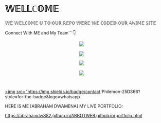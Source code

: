   <h1>𝕎𝔼𝕃𝕃ℂ𝕆𝕄𝔼</h1>
 <p>𝕎𝔼 𝕎𝔼𝕃ℂ𝕆𝕄𝔼 𝕌 𝕋𝕆 𝕆𝕌ℝ ℝ𝔼ℙ𝕆 𝕎𝔼ℝ𝔼 𝕎𝔼 ℂ𝕆𝔻𝔼𝔻 𝕆𝕌ℝ 𝔸ℕ𝕀𝕄𝔼 𝕊𝕀𝕋𝔼 </p>
 
<p>Connect With ME and My Team```👇
<p align="center">
<a href="https://wa.me/233533763772"><img src="https://img.shields.io/badge/Contact Abraham-25D366?style=for-the-badge&logo=whatsapp&logoColor=white" />
<br>
<br>
<a href="https://wa.me//233531737439"><img src="https://img.shields.io/badge/contact Maverick-25D366?style=for-the-badge&logo=whatsapp&logoColor=white"  /><br>
</p>
</p>
<p align="center">
<a href="https://wa.me/254110377776"><img src="https://img.shields.io/badge/Contact Kinflux-25D366?style=for-the-badge&logo=whatsapp&logoColor=white" />
<br>
<br>
<a href="https://wa.me//233242858727"><img src="https://img.shields.io/badge/contact Philemon-25D366?style=for-the-badge&logo=whatsapp&logoColor=white"  /><br>
</p>
  <br>
  
<a href="https://wa.me//233242858727"><img src="https://img.shields.io/badge/contact Philemon-25D366?style=for-the-badge&logo=whatsapp
</p>
<div>
<p>HERE IS ME [ABRAHAM DWAMENA] MY LIVE PORTFOLIO:</p><a href="https://abrahamdw882.github.io/ABBOTWEB.github.io/portfolio.html">
https://abrahamdw882.github.io/ABBOTWEB.github.io/portfolio.html</a>
</div>
